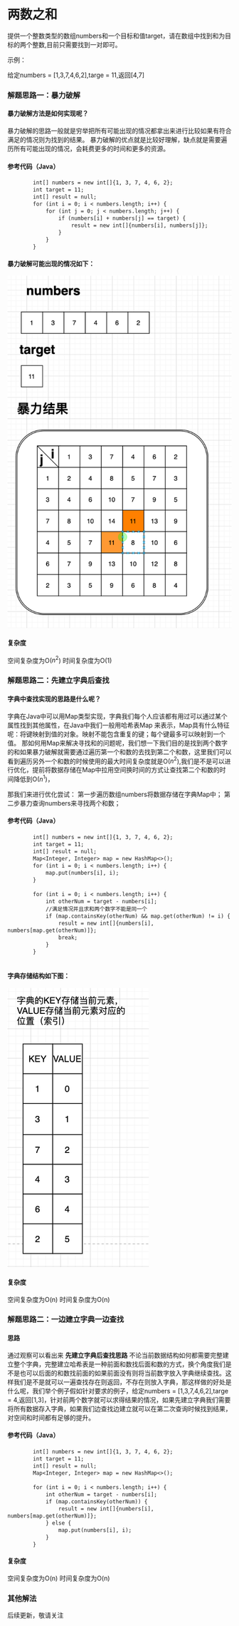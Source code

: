  
# 两数之和

提供一个整数类型的数组numbers和一个目标和值target，请在数组中找到和为目标的两个整数,目前只需要找到一对即可。


示例：

给定numbers = [1,3,7,4,6,2],targe = 11,返回[4,7]


### 解题思路一：暴力破解

#### 暴力破解方法是如何实现呢？
暴力破解的思路一般就是穷举把所有可能出现的情况都拿出来进行比较如果有符合满足的情况则为找到的结果。
暴力破解的优点就是比较好理解，缺点就是需要遍历所有可能出现的情况，会耗费更多的时间和更多的资源。

#### 参考代码（Java）
```
        int[] numbers = new int[]{1, 3, 7, 4, 6, 2};
        int target = 11;
        int[] result = null;
        for (int i = 0; i < numbers.length; i++) {
            for (int j = 0; j < numbers.length; j++) {
                if (numbers[i] + numbers[j] == target) {
                    result = new int[]{numbers[i], numbers[j]};
                }
            }
        }
``` 

#### 暴力破解可能出现的情况如下：

![avatar](./两数之和暴力破解.png)

#### 复杂度
空间复杂度为O($n^2$)
时间复杂度为O(1)


### 解题思路二：先建立字典后查找

#### 字典中查找实现的思路是什么呢？

字典在Java中可以用Map类型实现，字典我们每个人应该都有用过可以通过某个属性找到其他属性，在Java中我们一般用哈希表Map
来表示，Map具有什么特征呢：将键映射到值的对象。映射不能包含重复的键；每个键最多可以映射到一个值。
那如何用Map来解决寻找和的问题呢，我们想一下我们目的是找到两个数字的和如果暴力破解就需要通过遍历第一个和数的去找到第二个和数，这里我们可以看到遍历另外一个和数的时候使用的最大时间复杂度就是O($n^2$),我们是不是可以进行优化，提前将数据存储在Map中拉用空间换时间的方式让查找第二个和数的时间降低到O($n^1$)，

那我们来进行优化尝试：
第一步遍历数组numbers将数据存储在字典Map中；
第二步暴力查询numbers来寻找两个和数；

#### 参考代码（Java）
```
        int[] numbers = new int[]{1, 3, 7, 4, 6, 2};
        int target = 11;
        int[] result = null;
        Map<Integer, Integer> map = new HashMap<>();
        for (int i = 0; i < numbers.length; i++) {
            map.put(numbers[i], i);
        }

        for (int i = 0; i < numbers.length; i++) {
            int otherNum = target - numbers[i];
            //满足情况并且求和两个数字不能是同一个
            if (map.containsKey(otherNum) && map.get(otherNum) != i) {
                result = new int[]{numbers[i], numbers[map.get(otherNum)]};
                break;
            }
        }
        
```

#### 字典存储结构如下图：

![avatar](./字典图.png)


#### 复杂度

空间复杂度为O(n)
时间复杂度为O(n)



### 解题思路二：一边建立字典一边查找

#### 思路
通过观察可以看出来 <b>先建立字典后查找思路</b> 不论当前数据结构如何都需要完整建立整个字典，完整建立哈希表是一种前面和数找后面和数的方式，换个角度我们是不是也可以后面的和数找前面的如果前面没有则将当前数字放入字典继续查找。这样我们是不是就可以一遍查找存在则返回，不存在则放入字典，那这样做的好处是什么呢，我们举个例子假如针对要求的例子，给定numbers = [1,3,7,4,6,2],targe = 4,返回[1,3]，针对前两个数字就可以求得结果的情况，如果先建立字典我们需要将所有数据存入字典，如果我们边查找边建立就可以在第二次查询时候找到结果，对空间和时间都有足够的提升。

#### 参考代码（Java）

```
        int[] numbers = new int[]{1, 3, 7, 4, 6, 2};
        int target = 11;
        int[] result = null;
        Map<Integer, Integer> map = new HashMap<>();

        for (int i = 0; i < numbers.length; i++) {
            int otherNum = target - numbers[i];
            if (map.containsKey(otherNum)) {
                result = new int[]{numbers[i], numbers[map.get(otherNum)]};
            } else {
                map.put(numbers[i], i);
            }
        }
```

#### 复杂度

空间复杂度为O(n)
时间复杂度为O(n)



### 其他解法
后续更新，敬请关注